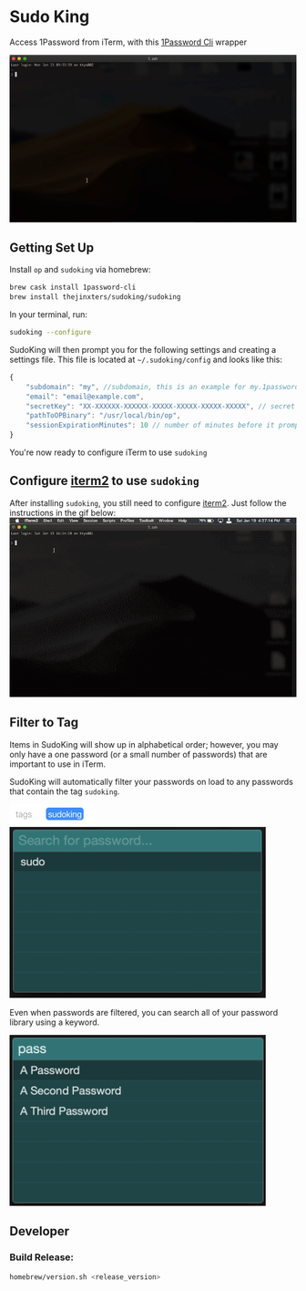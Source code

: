 Sudo King
=========

Access 1Password from iTerm, with this [1Password Cli](https://support.1password.com/command-line/) wrapper

![SudoKing Demo](https://raw.githubusercontent.com/thejinxters/SudoKing/master/img/sudoking-demo.gif)

## Getting Set Up

Install `op` and `sudoking` via homebrew:
```bash
brew cask install 1password-cli
brew install thejinxters/sudoking/sudoking
```
In your terminal, run:
```bash
sudoking --configure
```
SudoKing will then prompt you for the following settings and creating a settings file. 
This file is located at `~/.sudoking/config` and looks like this:
```javascript
{
    "subdomain": "my", //subdomain, this is an example for my.1password.com
    "email": "email@example.com",
    "secretKey": "XX-XXXXXX-XXXXXX-XXXXX-XXXXX-XXXXX-XXXXX", // secret key given by 1password
    "pathToOPBinary": "/usr/local/bin/op",
    "sessionExpirationMinutes": 10 // number of minutes before it prompts for your password again up to 30 minutes
}
```
You're now ready to configure iTerm to use `sudoking`

## Configure [iterm2](https://iterm2.com) to use `sudoking`

After installing `sudoking`, you still need to configure [iterm2](https://iterm2.com). Just follow the instructions in the gif below:
![configuration directions](https://raw.githubusercontent.com/thejinxters/SudoKing/master/img/sudoking-configure-iterm.gif)

## Filter to Tag

Items in SudoKing will show up in alphabetical order; however, you may only have a one password (or a small number of passwords) that are important to use in iTerm.

SudoKing will automatically filter your passwords on load to any passwords that contain the tag `sudoking`.

<img src="https://raw.githubusercontent.com/thejinxters/SudoKing/master/img/tag-sudoking.png" width="152" height="37" />

<img src="https://raw.githubusercontent.com/thejinxters/SudoKing/master/img/tag-filter.png" width="450" height="300" />

Even when passwords are filtered, you can search all of your password library using a keyword.

<img src="https://raw.githubusercontent.com/thejinxters/SudoKing/master/img/password-search.png" width="450" height="300" />


## Developer

### Build Release:
```bash
homebrew/version.sh <release_version>
```
